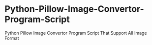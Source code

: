 # Python-Pillow-Image-Convertor-Program-Script
 Python Pillow Image Convertor Program Script That Support All Image Format
